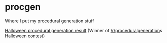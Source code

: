 # procgen
Where I put my procedural generation stuff

[Halloween procedural generation result](https://rawgit.com/dubbl/procgen/master/halloween/index.html) (Winner of [/r/proceduralgeneration](https://www.reddit.com/r/proceduralgeneration/)s Halloween contest)
